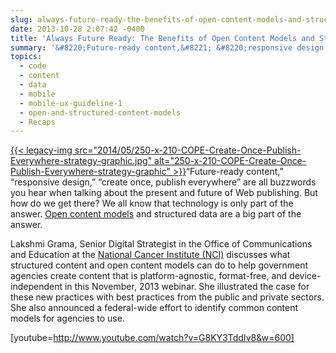 ```yaml
---
slug: always-future-ready-the-benefits-of-open-content-models-and-structured-data-webinar
date: 2013-10-28 2:07:42 -0400
title: 'Always Future Ready: The Benefits of Open Content Models and Structured Data Webinar'
summary: '&#8220;Future-ready content,&#8221; &#8220;responsive design,&#8221; &#8220;create once, publish everywhere&#8221; are all buzzwords you hear when talking about the present and future of Web publishing. But how do we get there? We all know that technology is only part of the answer. Open content models and structured data are a big part of'
topics:
  - code
  - content
  - data
  - mobile
  - mobile-ux-guideline-1
  - open-and-structured-content-models
  - Recaps
---
```


[{{< legacy-img src="2014/05/250-x-210-COPE-Create-Once-Publish-Everywhere-strategy-graphic.jpg" alt="250-x-210-COPE-Create-Once-Publish-Everywhere-strategy-graphic" >}}](https://s3.amazonaws.com/digitalgov/_legacy-img/2013/10/cope-strategy-graphic.jpg)&#8220;Future-ready content,&#8221; &#8220;responsive design,&#8221; &#8220;create once, publish everywhere&#8221; are all buzzwords you hear when talking about the present and future of Web publishing. But how do we get there? We all know that technology is only part of the answer. [Open content models](https://digitalgov.sites.usa.gov/2013/07/29/how-to-create-open-structured-content/ "How to Create Open, Structured Content") and structured data are a big part of the answer.

Lakshmi Grama, Senior Digital Strategist in the Office of Communications and Education at the [National Cancer Institute (NCI)](http://www.cancer.gov/) discusses what structured content and open content models can do to help government agencies create content that is platform-agnostic, format-free, and device-independent in this November, 2013 webinar. She illustrated the case for these new practices with best practices from the public and private sectors. She also announced a federal-wide effort to identify common content models for agencies to use.

[youtube=http://www.youtube.com/watch?v=G8KY3TddIv8&w=600]